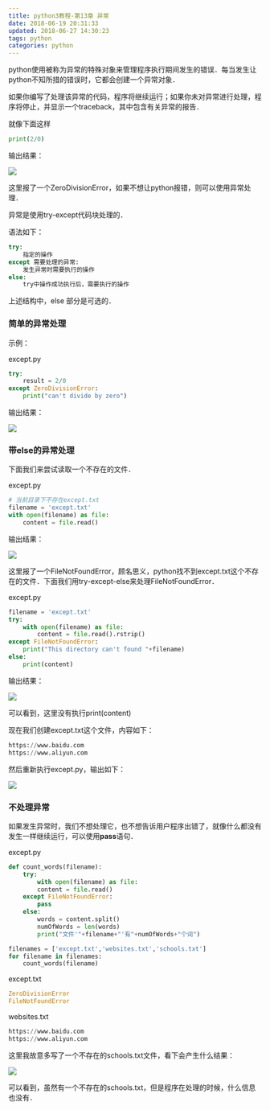 ```yaml
---
title: python3教程-第13章 异常
date: 2018-06-19 20:31:33
updated: 2018-06-27 14:30:23
tags: python
categories: python
---
```


python使用被称为异常的特殊对象来管理程序执行期间发生的错误．每当发生让python不知所措的错误时，它都会创建一个异常对象．

如果你编写了处理该异常的代码，程序将继续运行；如果你未对异常进行处理，程序将停止，并显示一个traceback，其中包含有关异常的报告．

<!--more-->

就像下面这样

```python
print(2/0)
```

输出结果：

![](http://p64uw9x5j.bkt.clouddn.com/image/2018/06/19/20180619194751.png)

这里报了一个ZeroDivisionError，如果不想让python报错，则可以使用异常处理．

异常是使用try-except代码块处理的．

语法如下：

```python
try:
    指定的操作
except 需要处理的异常:
	发生异常时需要执行的操作
else:
    try中操作成功执行后，需要执行的操作
```

上述结构中，else 部分是可选的．

### 简单的异常处理

示例：

except.py

```python
try:
    result = 2/0
except ZeroDivisionError:
    print("can't divide by zero")
```

输出结果：

![](http://p64uw9x5j.bkt.clouddn.com/image/2018/06/19/20180619195645.png)

### 带else的异常处理

下面我们来尝试读取一个不存在的文件．

except.py

```python
# 当前目录下不存在except.txt
filename = 'except.txt'
with open(filename) as file:
    content = file.read()
```

输出结果：

![](http://p64uw9x5j.bkt.clouddn.com/image/2018/06/19/20180619200740.png)

这里报了一个FileNotFoundError，顾名思义，python找不到except.txt这个不存在的文件．下面我们用try-except-else来处理FileNotFoundError．

except.py

```python
filename = 'except.txt'
try:
    with open(filename) as file:
        content = file.read().rstrip()
except FileNotFoundError:
    print("This directory can't found "+filename)
else:
    print(content)
```

输出结果：

![](http://p64uw9x5j.bkt.clouddn.com/image/2018/06/19/20180619201632.png)

可以看到，这里没有执行print(content)

现在我们创建except.txt这个文件，内容如下：

```python
https://www.baidu.com
https://www.aliyun.com
```

然后重新执行except.py，输出如下：

![](http://p64uw9x5j.bkt.clouddn.com/image/2018/06/19/20180619202434.png)

### 不处理异常

如果发生异常时，我们不想处理它，也不想告诉用户程序出错了，就像什么都没有发生一样继续运行，可以使用**pass**语句．

except.py

```python
def count_words(filename):
    try:
        with open(filename) as file:
	    content = file.read()
    except FileNotFoundError:
        pass
    else:
        words = content.split()
        numOfWords = len(words)
        print("文件'"+filename+"'有"+numOfWords+"个词")

filenames = ['except.txt','websites.txt','schools.txt']
for filename in filenames:
    count_words(filename)
```

except.txt

```python
ZeroDivisionError
FileNotFoundError
```

websites.txt

```python
https://www.baidu.com
https://www.aliyun.com
```

这里我故意多写了一个不存在的schools.txt文件，看下会产生什么结果：

![](http://p64uw9x5j.bkt.clouddn.com/image/2018/06/19/20180619204051.png)

可以看到，虽然有一个不存在的schools.txt，但是程序在处理的时候，什么信息也没有．
